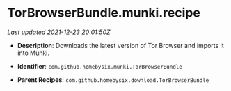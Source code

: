 # TorBrowserBundle.munki.recipe

_Last updated 2021-12-23 20:01:50Z_

- **Description**: Downloads the latest version of Tor Browser and imports it into Munki.

- **Identifier**: `com.github.homebysix.munki.TorBrowserBundle`

- **Parent Recipes**: `com.github.homebysix.download.TorBrowserBundle`
